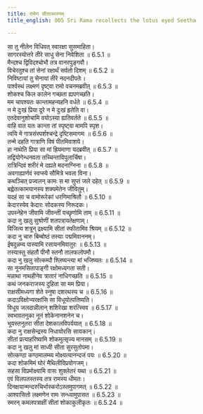 ```yaml
---
title: रामेण सीतास्मरणम्
title_english: 005 Sri Rama recollects the lotus eyed Seetha

---
```

<div class="audioEmbed"  caption="श्रीराम-हरिसीताराममूर्ति-घनपाठिभ्यां वचनम्" src="https://archive.org/download/Ramayana-recitation-Sriram-harisItArAmamUrti-Ghanapaati-v2/Kanda_6/Kanda_6_YK-005-Sri_Rama_recollects_the_lotus-eyed_Seetha.mp3"></div>

सा तु नीलेन विधिवत् स्वारक्षा सुसमाहिता।  
सागरस्योत्तरे तीरे साधु सेना निवेशिता ॥ 6.5.1 ॥   
मैन्दश्च द्विविदश्चोभौ तत्र वानरपुङ्गवौ।  
विचेरतुश्च तां सेनां रक्षार्थं सर्वतो दिशम् ॥ 6.5.2 ॥   
निविष्टायां तु सेनायां तीरे नदनदीपतेः।  
पार्श्वस्थं लक्ष्मणं दृष्ट्वा रामो वचनमब्रवीत् ॥ 6.5.3 ॥   
शोकश्च किल कालेन गच्छता ह्यपगच्छति।  
मम चापश्यतः कान्तामहन्यहनि वर्धते ॥ 6.5.4 ॥   
न मे दुःखं प्रिया दूरे न मे दुःखं हृतेति वा।  
एतदेवानुशोचामि वयोऽस्या ह्यतिवर्तते ॥ 6.5.5 ॥   
वाहि वात यतः कान्ता तां स्पृष्ट्वा मामपि स्पृश।  
त्वयि मे गात्रसंस्पर्शश्चन्द्रे दृष्टिसमागमः ॥ 6.5.6 ॥   
तन्मे दहति गात्राणि विषं पीतमिवाशये।  
हा नाथेति प्रिया सा मां ह्रियमाणा यदब्रवीत् ॥ 6.5.7 ॥   
तद्वियोगेन्धनवता तच्चिन्ताविपुलार्चिषा।  
रात्रिन्दिवं शरीरं मे दह्यते मदनाग्निना ॥ 6.5.8 ॥   
अवगाह्यार्णवं स्वप्स्ये सौमित्रे भवता विना।  
कथञ्चित् प्रज्वलन् कामः स मा सुप्तं जले दहेत् ॥ 6.5.9 ॥   
बह्वेतत्कामयानस्य शक्यमेतेन जीवितुम्।  
यदहं सा च वामोरूरेकां धरणिमाश्रितौ ॥ 6.5.10 ॥   
केदारस्येव केदारः सोदकस्य निरूदकः।  
उपस्नेहेन जीवामि जीवन्तीं यच्छृणोमि ताम् ॥ 6.5.11 ॥   
कदा नु खलु सुश्रोणीं शतपत्रायतेक्षणाम्।  
विजित्य शत्रून् द्रक्ष्यामि सीतां स्फीतामिव श्रियम् ॥ 6.5.12 ॥   
कदा नु चारु बिम्बोष्ठं तस्याः पद्ममिवाननम्।  
ईषदुन्नम्य पास्यामि रसायनमिवातुरः ॥ 6.5.13 ॥   
तस्यास्तु संहतौ पीनौ स्तनौ तालफलोपमौ।  
कदा नु खलु सोत्कम्पौ श्लिष्यन्त्या मां भजिष्यतः ॥ 6.5.14 ॥   
सा नूनमसितापाङ्गी रक्षोमध्यगता सती।  
मन्नाथा नाथहीनेव त्रातारं नाधिगच्छति ॥ 6.5.15 ॥   
कथं जनकराजस्य दुहिता सा मम प्रिया।  
राक्षसीमध्यगा शेते स्नुषा दशरथस्य च ॥ 6.5.16 ॥   
कदाऽविक्षोभ्यरक्षांसि सा विधूयोत्पतिष्यति।  
विधूय जलदान्नीलान् शशिरेखा शरत्स्विव ॥ 6.5.17 ॥   
स्वभावतनुका नूनं शोकेनानशनेन च।  
भूयस्तनुतरा सीता देशकालविपर्ययात् ॥ 6.5.18 ॥   
कदा नु राक्षसेन्द्रस्य निधायोरसि सायकान्।  
सीतां प्रत्याहरिष्यामि शोकमुत्सृज्य मानसम् ॥ 6.5.19 ॥   
कदा नु खलु मां साध्वी सीता सुरसुतोपमा।  
सोत्कण्ठा कण्ठमालम्ब्य मोक्ष्यत्यानन्दजं पयः ॥ 6.5.20 ॥   
कदा शोकमिमं घोरं मैथिलीविप्रयोगजम्।  
सहसा विप्रमोक्ष्यामि वासः शुक्लेतरं यथा ॥ 6.5.21 ॥   
एवं विलपतस्तस्य तत्र रामस्य धीमतः।  
दिनक्षयान्मन्दरुचिर्भास्करोऽस्तमुपागमत् ॥ 6.5.22 ॥   
आश्वासितो लक्ष्मणेन रामः सन्ध्यामुपासत ॥ 6.5.23 ॥   
स्मरन् कमलपत्राक्षीं सीतां शोकाकुलीकृतः ॥ 6.5.24 ॥   